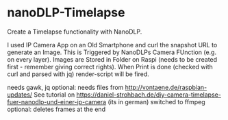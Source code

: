 # nanoDLP-Timelapse
Create a Timelapse functionality with NanoDLP.

I used IP Camera App on an Old Smartphone and curl the snapshot URL to generate an Image. This is Triggered by NanoDLPs Camera FUnction (e.g. on every layer).
Images are Stored in Folder on Raspi (needs to be created first - remember giving correct rights).
When Print is done (checked with curl and parsed with jq) render-script will be fired.

needs gawk, jq
  optional: needs files from http://vontaene.de/raspbian-updates/
See tutorial on https://daniel-strohbach.de/diy-camera-timelapse-fuer-nanodlp-und-einer-ip-camera (its in german)
  switched to ffmpeg
  optional: deletes frames at the end
